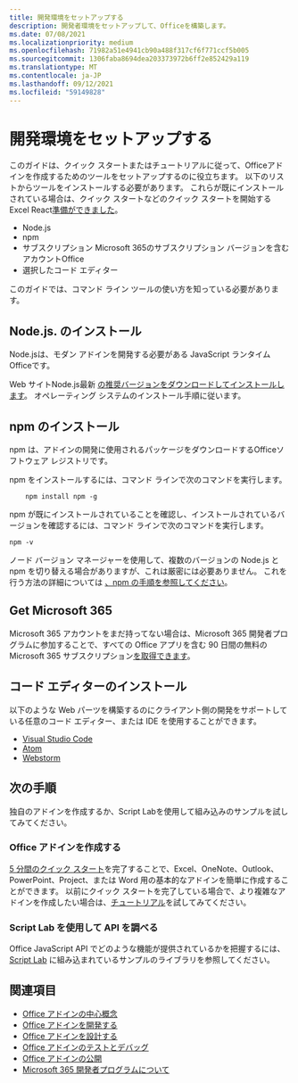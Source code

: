 ```yaml
---
title: 開発環境をセットアップする
description: 開発者環境をセットアップして、Officeを構築します。
ms.date: 07/08/2021
ms.localizationpriority: medium
ms.openlocfilehash: 71982a51e4941cb90a488f317cf6f771ccf5b005
ms.sourcegitcommit: 1306faba8694dea203373972b6ff2e852429a119
ms.translationtype: MT
ms.contentlocale: ja-JP
ms.lasthandoff: 09/12/2021
ms.locfileid: "59149828"
---
```

# <a name="set-up-your-development-environment"></a>開発環境をセットアップする

このガイドは、クイック スタートまたはチュートリアルに従って、Officeアドインを作成するためのツールをセットアップするのに役立ちます。 以下のリストからツールをインストールする必要があります。 これらが既にインストールされている場合は、クイック スタートなどのクイック スタートを開始するExcel React[準備ができました](../quickstarts/excel-quickstart-react.md)。

- Node.js
- npm
- サブスクリプション Microsoft 365のサブスクリプション バージョンを含むアカウントOffice
- 選択したコード エディター

このガイドでは、コマンド ライン ツールの使い方を知っている必要があります。

## <a name="install-nodejs"></a>Node.js. のインストール

Node.jsは、モダン アドインを開発する必要がある JavaScript ランタイムOfficeです。

Web サイトNode.js最新 [の推奨バージョンをダウンロードしてインストールします](https://nodejs.org)。 オペレーティング システムのインストール手順に従います。

## <a name="install-npm"></a>npm のインストール

npm は、アドインの開発に使用されるパッケージをダウンロードするOfficeソフトウェア レジストリです。

npm をインストールするには、コマンド ラインで次のコマンドを実行します。

```command&nbsp;line
    npm install npm -g
```

npm が既にインストールされていることを確認し、インストールされているバージョンを確認するには、コマンド ラインで次のコマンドを実行します。

```command&nbsp;line
npm -v
```

ノード バージョン マネージャーを使用して、複数のバージョンの Node.js と npm を切り替える場合がありますが、これは厳密には必要ありません。 これを行う方法の詳細については [、npm の手順を参照してください](https://docs.npmjs.com/downloading-and-installing-node-js-and-npm)。

## <a name="get-microsoft-365"></a>Get Microsoft 365

Microsoft 365 アカウントをまだ持ってない場合は、Microsoft 365 開発者プログラムに参加することで、すべての Office アプリを含む 90 日間の無料のMicrosoft 365 サブスクリプション[を取得できます](https://developer.microsoft.com/office/dev-program)。

## <a name="install-a-code-editor"></a>コード エディターのインストール

以下のような Web パーツを構築するのにクライアント側の開発をサポートしている任意のコード エディター、または IDE を使用することができます。

- [Visual Studio Code](https://code.visualstudio.com/)
- [Atom](https://atom.io)
- [Webstorm](https://www.jetbrains.com/webstorm)

## <a name="next-steps"></a>次の手順

独自のアドインを作成するか、Script Labを使用して組み込みのサンプルを試してみてください。

### <a name="create-an-office-add-in"></a>Office アドインを作成する

[5 分間のクイック スタート](../index.yml)を完了することで、Excel、OneNote、Outlook、PowerPoint、Project、または Word 用の基本的なアドインを簡単に作成することができます。 以前にクイック スタートを完了している場合で、より複雑なアドインを作成したい場合は、[チュートリアル](../index.yml)を試してみてください。

### <a name="explore-the-apis-with-script-lab"></a>Script Lab を使用して API を調べる

Office JavaScript API でどのような機能が提供されているかを把握するには、[Script Lab](explore-with-script-lab.md) に組み込まれているサンプルのライブラリを参照してください。

## <a name="see-also"></a>関連項目

- [Office アドインの中心概念](../overview/core-concepts-office-add-ins.md)
- [Office アドインを開発する](../develop/develop-overview.md)
- [Office アドインを設計する](../design/add-in-design.md)
- [Office アドインのテストとデバッグ](../testing/test-debug-office-add-ins.md)
- [Office アドインの公開](../publish/publish.md)
- [Microsoft 365 開発者プログラムについて](https://developer.microsoft.com/microsoft-365/dev-program)